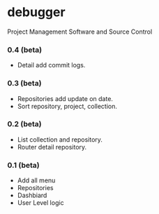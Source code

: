 debugger
=================
Project Management Software and Source Control

### 0.4 (beta)
- Detail add commit logs.


### 0.3 (beta)
- Repositories add update on date.
- Sort repository, project, collection.


### 0.2 (beta)
- List collection and repository.
- Router detail repository.


### 0.1 (beta)
- Add all menu
- Repositories
- Dashbiard
- User Level logic

